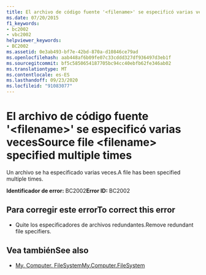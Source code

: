 ```yaml
---
title: El archivo de código fuente '<filename>' se especificó varias veces
ms.date: 07/20/2015
f1_keywords:
- bc2002
- vbc2002
helpviewer_keywords:
- BC2002
ms.assetid: 0e3ab493-bf7e-42bd-870a-d10846ce79ad
ms.openlocfilehash: aab448af6b09fe07c33cddd327df936497d3eb1f
ms.sourcegitcommit: bf5c5850654187705bc94cc40ebfb62fe346ab02
ms.translationtype: MT
ms.contentlocale: es-ES
ms.lasthandoff: 09/23/2020
ms.locfileid: "91083077"
---
```

# <a name="source-file-filename-specified-multiple-times"></a><span data-ttu-id="db7db-102">El archivo de código fuente '\<filename>' se especificó varias veces</span><span class="sxs-lookup"><span data-stu-id="db7db-102">Source file \<filename> specified multiple times</span></span>

<span data-ttu-id="db7db-103">Un archivo se ha especificado varias veces.</span><span class="sxs-lookup"><span data-stu-id="db7db-103">A file has been specified multiple times.</span></span>  
  
 <span data-ttu-id="db7db-104">**Identificador de error:** BC2002</span><span class="sxs-lookup"><span data-stu-id="db7db-104">**Error ID:** BC2002</span></span>  
  
## <a name="to-correct-this-error"></a><span data-ttu-id="db7db-105">Para corregir este error</span><span class="sxs-lookup"><span data-stu-id="db7db-105">To correct this error</span></span>  
  
- <span data-ttu-id="db7db-106">Quite los especificadores de archivos redundantes.</span><span class="sxs-lookup"><span data-stu-id="db7db-106">Remove redundant file specifiers.</span></span>  
  
## <a name="see-also"></a><span data-ttu-id="db7db-107">Vea también</span><span class="sxs-lookup"><span data-stu-id="db7db-107">See also</span></span>

- [<span data-ttu-id="db7db-108">My. Computer. FileSystem</span><span class="sxs-lookup"><span data-stu-id="db7db-108">My.Computer.FileSystem</span></span>](xref:Microsoft.VisualBasic.FileIO.FileSystem)
